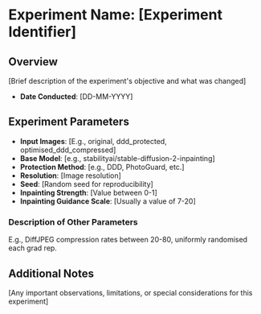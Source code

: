# Experiment Name: [Experiment Identifier]

## Overview
[Brief description of the experiment's objective and what was changed]

- **Date Conducted**: [DD-MM-YYYY]

## Experiment Parameters

- **Input Images**: [E.g., original, ddd_protected, optimised_ddd_compressed]
- **Base Model**: [e.g., stabilityai/stable-diffusion-2-inpainting]
- **Protection Method**: [e.g., DDD, PhotoGuard, etc.]
- **Resolution**: [Image resolution]
- **Seed**: [Random seed for reproducibility]
- **Inpainting Strength**: [Value between 0-1]
- **Inpainting Guidance Scale**: [Usually a value of 7-20]

### Description of Other Parameters

E.g., DiffJPEG compression rates between 20-80, uniformly randomised each grad rep.

## Additional Notes
[Any important observations, limitations, or special considerations for this experiment]